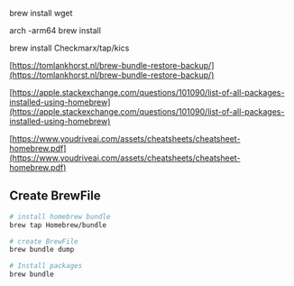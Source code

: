 brew install wget

arch -arm64 brew install

brew install Checkmarx/tap/kics

[https://tomlankhorst.nl/brew-bundle-restore-backup/](https://tomlankhorst.nl/brew-bundle-restore-backup/)

[https://apple.stackexchange.com/questions/101090/list-of-all-packages-installed-using-homebrew](https://apple.stackexchange.com/questions/101090/list-of-all-packages-installed-using-homebrew)

[https://www.youdriveai.com/assets/cheatsheets/cheatsheet-homebrew.pdf](https://www.youdriveai.com/assets/cheatsheets/cheatsheet-homebrew.pdf)


## Create BrewFile

`````bash
# install homebrew bundle
brew tap Homebrew/bundle

# create BrewFile
brew bundle dump

# Install packages
brew bundle

